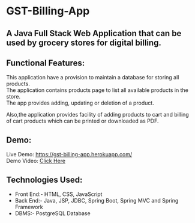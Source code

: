 # GST-Billing-App
## A Java Full Stack Web Application that can be used by grocery stores for digital billing. 

## Functional Features:
This application have a provision to maintain a database for storing all products.  
The application contains products page to list all available products in the store.  
The app provides adding, updating or deletion of a product.  
 
Also,the application provides facility of adding products to cart and billing of cart products which can be printed or downloaded as PDF.  


## Demo:
   Live Demo: https://gst-billing-app.herokuapp.com/  
  Demo Video: [Click Here](https://drive.google.com/file/d/1w_VFpMfXXY1CpVlwgGTmWVVlnYL_8ZP9/view)  
  
## Technologies Used:
  * Front End:- HTML, CSS, JavaScript  
  * Back End:- Java, JSP, JDBC, Spring Boot, Spring MVC and Spring Framework  
  * DBMS:- PostgreSQL Database   

 

